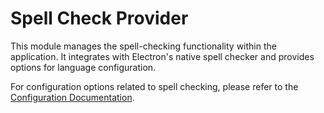 # Spell Check Provider

This module manages the spell-checking functionality within the application. It integrates with Electron's native spell checker and provides options for language configuration.

For configuration options related to spell checking, please refer to the [Configuration Documentation](../../docs-site/docs/configuration.md).